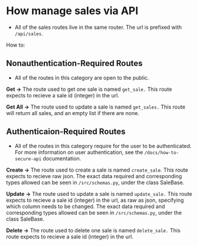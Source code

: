 # How manage sales via API
- All of the sales routes live in the same router. The url is prefixed with `/api/sales`.


How to:
## Nonauthentication-Required Routes
- All of the routes in this category are open to the public. 

**Get ->**
The route used to get one sale is named `get_sale.` This route expects to recieve a sale id (integer) in the url.

**Get All ->**
The route used to update a sale is named `get_sales.` This route will return all sales, and an empty list if there are none. 


## Authenticaion-Required Routes
- All of the routes in this category require for the user to be authenticated. For more information on user authentication, see the `/docs/how-to-secure-api` documentation.

**Create ->** 
The route used to create a sale is named `create_sale`. This route expects to recieve raw json. The exact data required and corresponding types allowed can be seen in `/src/schemas.py`, under the class SaleBase.

**Update ->**
The route used to update a sale is named `update_sale.` This route expects to recieve a sale id (integer) in the url, as raw as json, specifying which column needs to be changed. The exact data required and corresponding types allowed can be seen in `/src/schemas.py`, under the class SaleBase.

**Delete ->**
The route used to delete one sale is named `delete_sale.` This route expects to recieve a sale id (integer) in the url. 
